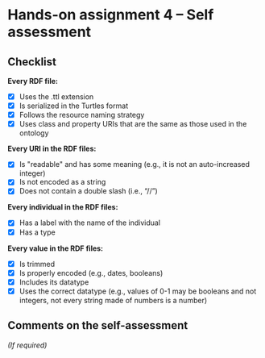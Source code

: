 # Hands-on assignment 4 – Self assessment

## Checklist

**Every RDF file:**

- [x] Uses the .ttl extension
- [x] Is serialized in the Turtles format
- [x] Follows the resource naming strategy
- [x] Uses class and property URIs that are the same as those used in the ontology

**Every URI in the RDF files:**

- [x] Is "readable" and has some meaning (e.g., it is not an auto-increased integer) 
- [x] Is not encoded as a string
- [x] Does not contain a double slash (i.e., “//”)

**Every individual in the RDF files:**

- [x] Has a label with the name of the individual
- [x] Has a type

**Every value in the RDF files:**

- [x] Is trimmed
- [x] Is properly encoded (e.g., dates, booleans)
- [x] Includes its datatype
- [x] Uses the correct datatype (e.g., values of 0-1 may be booleans and not integers, not every string made of numbers is a number)

## Comments on the self-assessment
_(If required)_
